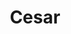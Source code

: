 ---
title: "Cesar"
slug: "cesar"
description: "Maak een one minute video door gebruik
              te maken van ‘Vormator’ elementen, dat
              was de opdracht voor het vak 2D animatie."
type: "intern"
members:
    - name: "Victor Gouhie"
      direction: "Multimediaproductie"
      subdirection: "Produce"
      disk: "2e Schijf"
thumbnail:
    url: "thumb_1x2.png"
    alt: ""
    height: 1
    width: 2
    text-color: "999999"
    background-color: "999999"
media:
    - url: "1_detail_theelements.png"
      type: "image"
      text: "Vorminator bestaat uit acht vector vormen, die the elements genoemd worden. Deze mogen door de ontwerpers
             gebruikt worden om beelden te maken, maar je moet je hierbij wel aan een aantal regels houden."
    - url: "2_detail_cesar.png"
      type: "image"
      text: "Ik begon na te denken over een object of onderwerp waarover ik deze animatie kon maken. Ik wou kleine elementen
             gebruiken die samenkomen tot een groot geheel of een groot wezen. De vorminator elementen waren
             perfect voor dit soort animatie. Zo kwam ik uiteindelijk op het idee om een volledige video te maken over een
             skelet dat opbouwt gedurende de volledige video."
    - url: "3_detail_cesar.png"
      type: "image"
    - url: "cesar.gif"
      type: "image"
    - url: "5_detail_cesar.png"
      type: "image"
      text: "De bedoeling van de opdracht was om het belang van beperkingen op creativiteit te tonen. De resultaten tonen
             aan dat je zelfs met een grote hoeveelheid aan beperkingen toch tot een verrassend resultaat kan komen en er
             toch nog veel variaties mogelijk zijn."
    - url: "6_detail_cesar.png"
      type: "image"
    - url: "209716825"
      type: "vimeo"
created: 20/01/2017
order: 11
---